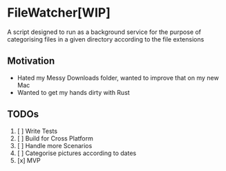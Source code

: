 # FileWatcher[WIP]

A script designed to run as a background service for the purpose of categorising files in a given directory according to
the file extensions

## Motivation

- Hated my Messy Downloads folder, wanted to improve that on my new Mac
- Wanted to get my hands dirty with Rust

## TODOs

1. [ ] Write Tests
2. [ ] Build for Cross Platform
3. [ ] Handle more Scenarios
4. [ ] Categorise pictures according to dates
5. [x] MVP